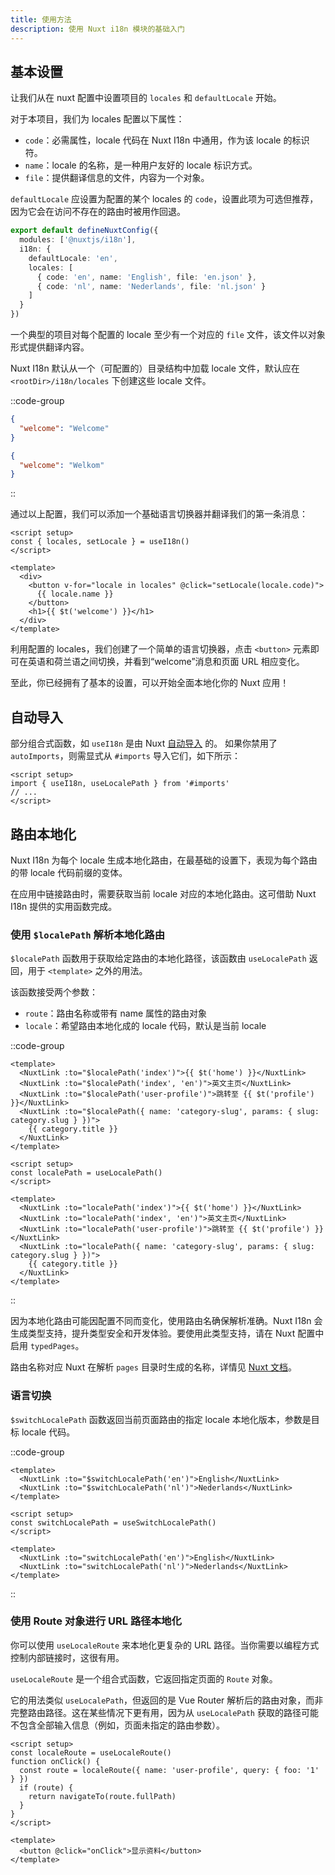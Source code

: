 ```yaml
---
title: 使用方法
description: 使用 Nuxt i18n 模块的基础入门
---
```


## 基本设置

让我们从在 nuxt 配置中设置项目的 `locales` 和 `defaultLocale` 开始。

对于本项目，我们为 locales 配置以下属性：

- `code`：必需属性，locale 代码在 Nuxt I18n 中通用，作为该 locale 的标识符。
- `name`：locale 的名称，是一种用户友好的 locale 标识方式。
- `file`：提供翻译信息的文件，内容为一个对象。

`defaultLocale` 应设置为配置的某个 locales 的 `code`，设置此项为可选但推荐，因为它会在访问不存在的路由时被用作回退。

```ts [nuxt.config.ts]
export default defineNuxtConfig({
  modules: ['@nuxtjs/i18n'],
  i18n: {
    defaultLocale: 'en',
    locales: [
      { code: 'en', name: 'English', file: 'en.json' },
      { code: 'nl', name: 'Nederlands', file: 'nl.json' }
    ]
  }
})
```

一个典型的项目对每个配置的 locale 至少有一个对应的 `file` 文件，该文件以对象形式提供翻译内容。

Nuxt I18n 默认从一个（可配置的）目录结构中加载 locale 文件，默认应在 `<rootDir>/i18n/locales` 下创建这些 locale 文件。

::code-group

```json [i18n/locales/en.json]
{
  "welcome": "Welcome"
}
```

```json [i18n/locales/nl.json]
{
  "welcome": "Welkom"
}
```

::

通过以上配置，我们可以添加一个基础语言切换器并翻译我们的第一条消息：

```vue [pages/index.vue]
<script setup>
const { locales, setLocale } = useI18n()
</script>

<template>
  <div>
    <button v-for="locale in locales" @click="setLocale(locale.code)">
      {{ locale.name }}
    </button>
    <h1>{{ $t('welcome') }}</h1>
  </div>
</template>
```

利用配置的 locales，我们创建了一个简单的语言切换器，点击 `<button>` 元素即可在英语和荷兰语之间切换，并看到“welcome”消息和页面 URL 相应变化。

至此，你已经拥有了基本的设置，可以开始全面本地化你的 Nuxt 应用！

## 自动导入

部分组合式函数，如 `useI18n` 是由 Nuxt [自动导入](https://nuxt.com/docs/guide/concepts/auto-imports#auto-imports) 的。
如果你禁用了 `autoImports`，则需显式从 `#imports` 导入它们，如下所示：

```vue
<script setup>
import { useI18n, useLocalePath } from '#imports'
// ...
</script>
```

## 路由本地化

Nuxt I18n 为每个 locale 生成本地化路由，在最基础的设置下，表现为每个路由的带 locale 代码前缀的变体。

在应用中链接路由时，需要获取当前 locale 对应的本地化路由。这可借助 Nuxt I18n 提供的实用函数完成。

### 使用 `$localePath` 解析本地化路由

`$localePath` 函数用于获取给定路由的本地化路径，该函数由 `useLocalePath` 返回，用于 `<template>` 之外的用法。

该函数接受两个参数：

- `route`：路由名称或带有 name 属性的路由对象
- `locale`：希望路由本地化成的 locale 代码，默认是当前 locale

::code-group

```vue [page.vue (全局函数)]
<template>
  <NuxtLink :to="$localePath('index')">{{ $t('home') }}</NuxtLink>
  <NuxtLink :to="$localePath('index', 'en')">英文主页</NuxtLink>
  <NuxtLink :to="$localePath('user-profile')">跳转至 {{ $t('profile') }}</NuxtLink>
  <NuxtLink :to="$localePath({ name: 'category-slug', params: { slug: category.slug } })">
    {{ category.title }}
  </NuxtLink>
</template>
```

```vue [page.vue (组合式)]
<script setup>
const localePath = useLocalePath()
</script>

<template>
  <NuxtLink :to="localePath('index')">{{ $t('home') }}</NuxtLink>
  <NuxtLink :to="localePath('index', 'en')">英文主页</NuxtLink>
  <NuxtLink :to="localePath('user-profile')">跳转至 {{ $t('profile') }}</NuxtLink>
  <NuxtLink :to="localePath({ name: 'category-slug', params: { slug: category.slug } })">
    {{ category.title }}
  </NuxtLink>
</template>
```

::

因为本地化路由可能因配置不同而变化，使用路由名确保解析准确。Nuxt I18n 会生成类型支持，提升类型安全和开发体验。要使用此类型支持，请在 Nuxt 配置中启用 `typedPages`。

路由名称对应 Nuxt 在解析 `pages` 目录时生成的名称，详情见 [Nuxt 文档](https://nuxt.com/docs/guide/directory-structure/pages)。

### 语言切换

`$switchLocalePath` 函数返回当前页面路由的指定 locale 本地化版本，参数是目标 locale 代码。

::code-group

```vue [page.vue (全局函数)]
<template>
  <NuxtLink :to="$switchLocalePath('en')">English</NuxtLink>
  <NuxtLink :to="$switchLocalePath('nl')">Nederlands</NuxtLink>
</template>
```

```vue [page.vue (组合式)]
<script setup>
const switchLocalePath = useSwitchLocalePath()
</script>

<template>
  <NuxtLink :to="switchLocalePath('en')">English</NuxtLink>
  <NuxtLink :to="switchLocalePath('nl')">Nederlands</NuxtLink>
</template>
```

::

### 使用 Route 对象进行 URL 路径本地化

你可以使用 `useLocaleRoute` 来本地化更复杂的 URL 路径。当你需要以编程方式控制内部链接时，这很有用。

`useLocaleRoute` 是一个组合式函数，它返回指定页面的 `Route` 对象。

它的用法类似 `useLocalePath`，但返回的是 Vue Router 解析后的路由对象，而非完整路由路径。这在某些情况下更有用，因为从 `useLocalePath` 获取的路径可能不包含全部输入信息（例如，页面未指定的路由参数）。

```vue
<script setup>
const localeRoute = useLocaleRoute()
function onClick() {
  const route = localeRoute({ name: 'user-profile', query: { foo: '1' } })
  if (route) {
    return navigateTo(route.fullPath)
  }
}
</script>

<template>
  <button @click="onClick">显示资料</button>
</template>
```